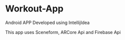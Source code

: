 # Workout-App
Android APP 
Developed using IntellijIdea

This app uses Sceneform, ARCore Api and Firebase Api
